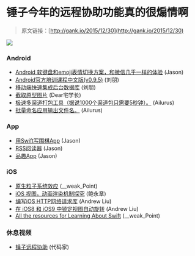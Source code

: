 # 锤子今年的远程协助功能真的很煽情啊

> 原文链接：[http://gank.io/2015/12/30](http://gank.io/2015/12/30)

![](http://ww3.sinaimg.cn/large/7a8aed7bjw1ezhh5rh1r9j20hs0qoadi.jpg)

### Android

* [Android 软键盘和emoji表情切换方案，和微信几乎一样的体验](http://www.jianshu.com/p/328784b363b6?hmsr=toutiao.io&amp) (Jason)
* [Android官方培训课程中文版(v0.9.5)](http://hukai.me/android) (刘朋)
* [移动端快速集成后台数据库](https://github.com/fengsehng/BmobTest/blob/master/README.md) (刘朋)
* [截取原型图片](https://github.com/hpfs0/DragScaleCircleView) (Dear宅学长)
* [极速多渠道打包工具（据说1000个渠道包只需要5秒钟）。](https://github.com/mcxiaoke/packer) (Ailurus)
* [批量命名应用输出文件名。](https://github.com/hamsterksu/android) (Ailurus)

### App

* [用Swift写围棋App](https://github.com/marknote/GoTao) (Jason)
* [RSS阅读器](https://github.com/crazyhitty/Munch) (Jason)
* [品趣App](https://github.com/ltebean/novel) (Jason)

### iOS

* [原生粒子系统效应](https://github.com/icanzilb/UIEffectDesignerView) (__weak_Point)
* [iOS 视图，动画渲染机制探究](http://bugly.qq.com/bbs/forum.php?mod=viewthread&amp) (鲍永章)
* [编写iOS HTTP网络请求库](http://lastday.github.io/lyhttplibrary/HttpLibrary5/?hmsr=toutiao.io&amp) (Andrew Liu)
* [在 iOS8 和 iOS9 中锁定视图自动旋转](http://swift.gg/2015/12/17/per) (Andrew Liu)
* [All the resources for Learning About Swift](https://github.com/hsavit1/Awesome) (__weak_Point)

### 休息视频

* [锤子远程协助](http://v.youku.com/v_show/id_XMTQyOTE1MTkzNg==.html) (代码家)


